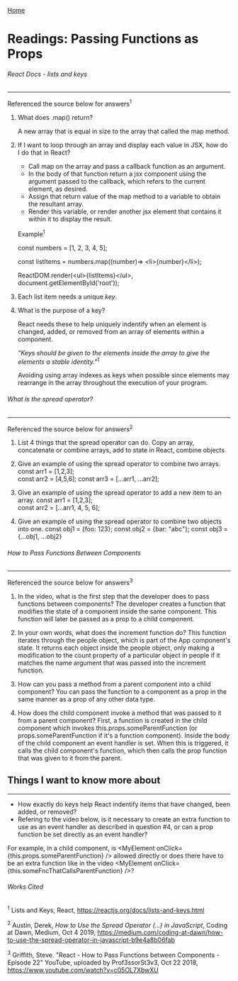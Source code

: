 [Home](README.md)

# Readings: Passing Functions as Props
###### React Docs - lists and keys
---------------
  Referenced the source below for answers<sup>1<sup>

  1. What does .map() return?

     A new array that is equal in size to the array that called the map method.

  2. If I want to loop through an array and display each value in JSX, how do I do that in React?

      * Call map on the array and pass a callback function as an argument.
      * In the body of that function return a jsx component using the argument passed to the callback, which refers to the current element, as desired. 
      * Assign that return value of the map method to a variable to obtain the resultant array. 
      * Render this variable, or render another jsx element that contains it within it to display the result.

      Example<sup>1<sup>

      const numbers = [1, 2, 3, 4, 5];

      const listItems = numbers.map((number)=> \<li>{number}\</li>);

      ReactDOM.render(\<ul>{listItems}\</ul>, document.getElementById('root'));
    
  3. Each list item needs a unique *key*.

  4. What is the purpose of a key?

     React needs these to help uniquely indentify when an element is changed, added, or removed from an array of elements within a component. 
     
     _"Keys should be given to the elements inside the array to give the elements a stable identity."_<sup>1<sup> 
     
     Avoiding using array indexes as keys when possible since elements may rearrange in the array throughout the execution of your program.

###### What is the spread operator?
---------------
  Referenced the source below for answers<sup>2<sup>

  1. List 4 things that the spread operator can do.
     Copy an array, concatenate or combine arrays, add to state in React, combine objects

  2. Give an example of using the spread operator to combine two arrays.
     const arr1 = [1,2,3];  
     const arr2 = [4,5,6];
     const arr3 = [...arr1, ...arr2];

  3. Give an example of using the spread operator to add a new item to an array.
     const arr1 = [1,2,3];  
     const arr2 = [...arr1, 4, 5, 6];

  4. Give an example of using the spread operator to combine two objects into one.
     const obj1 = {foo: 123};
     const obj2 = {bar: "abc"};
     const obj3 = {...obj1, ...obj2}


###### How to Pass Functions Between Components
---------------
  Referenced the source below for answers<sup>3<sup>

  1. In the video, what is the first step that the developer does to pass functions between components?
     The developer creates a function that modifies the state of a component inside the same component. This function will later be passed as a prop to a child component.
     
  2. In your own words, what does the increment function do?
     This function iterates through the people object, which is part of the App component's state. It returns each object inside the people object, only making a modification to the count property of a particular object in people if it matches the name argument that was passed into the increment function. 


  3. How can you pass a method from a parent component into a child component?
     You can pass the function to a component as a prop in the same manner as a prop of any other data type.
  
  4. How does the child component invoke a method that was passed to it from a parent component?
     First, a function is created in the child component which invokes this.props.someParentFunction (or props.someParentFunction if it's a function component). Inside the body of the child component an event handler is set. When this is triggered, it calls the child component's function, which then calls the prop function that was given to it from the parent.
 
## Things I want to know more about
---------------
  * How exactly do keys help React indentify items that have changed, been added, or removed?
  * Refering to the video below, is it necessary to create an extra function to use as an event handler as described in question #4, or can a prop function be set directly as an event handler? 

  For example, in a child component, is \<MyElement onClick={this.props.someParentFunction} /> allowed directly or does there have to be an extra function like in the video \<MyElement onClick={this.someFncThatCallsParentFunction} />?

###### Works Cited
<sup>1</sup> Lists and Keys, React, https://reactjs.org/docs/lists-and-keys.html

<sup>2</sup> Austin, Derek, _How to Use the Spread Operator (…) in JavaScript_, Coding at Dawn, Medium, Oct 4 2019, https://medium.com/coding-at-dawn/how-to-use-the-spread-operator-in-javascript-b9e4a8b06fab

<sup>3</sup> Griffith, Steve. "React - How to Pass Functions between Components - Episode 22" YouTube, uploaded by Prof3ssorSt3v3, Oct 22 2018, https://www.youtube.com/watch?v=c05OL7XbwXU